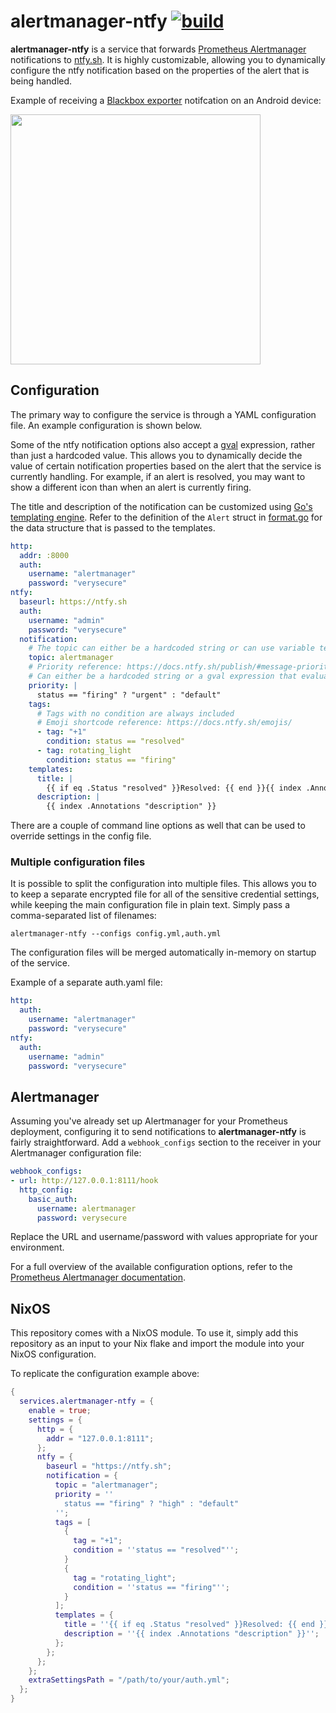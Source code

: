 # alertmanager-ntfy [![build](https://github.com/alexbakker/alertmanager-ntfy/actions/workflows/build.yml/badge.svg)](https://github.com/alexbakker/alertmanager-ntfy/actions/workflows/build.yml)

__alertmanager-ntfy__ is a service that forwards [Prometheus
Alertmanager](https://prometheus.io/docs/alerting/latest/alertmanager/)
notifications to [ntfy.sh](https://ntfy.sh/). It is highly customizable,
allowing you to dynamically configure the ntfy notification based on the
properties of the alert that is being handled.

Example of receiving a [Blackbox
exporter](https://github.com/prometheus/blackbox_exporter) notifcation on an
Android device:

<img width="400" src="screenshots/notifications.png"/>

## Configuration

The primary way to configure the service is through a YAML configuration file.
An example configuration is shown below.

Some of the ntfy notification options also accept a
[gval](https://github.com/PaesslerAG/gval) expression, rather than just a
hardcoded value. This allows you to dynamically decide the value of certain
notification properties based on the alert that the service is currently
handling. For example, if an alert is resolved, you may want to show a different
icon than when an alert is currently firing.

The title and description of the notification can be customized using [Go's
templating engine](https://pkg.go.dev/text/template). Refer to the definition of
the ``Alert`` struct in [format.go](internal/alertmanager/format.go) for the
data structure that is passed to the templates.

```yaml
http:
  addr: :8000
  auth:
    username: "alertmanager"
    password: "verysecure"
ntfy:
  baseurl: https://ntfy.sh
  auth:
    username: "admin"
    password: "verysecure"
  notification:
    # The topic can either be a hardcoded string or can use variable template {{ .Labels "topic" }}
    topic: alertmanager
    # Priority reference: https://docs.ntfy.sh/publish/#message-priority
    # Can either be a hardcoded string or a gval expression that evaluates to a string
    priority: |
      status == "firing" ? "urgent" : "default"
    tags:
      # Tags with no condition are always included
      # Emoji shortcode reference: https://docs.ntfy.sh/emojis/
      - tag: "+1"
        condition: status == "resolved"
      - tag: rotating_light
        condition: status == "firing"
    templates:
      title: |
        {{ if eq .Status "resolved" }}Resolved: {{ end }}{{ index .Annotations "summary" }}
      description: |
        {{ index .Annotations "description" }}
```

There are a couple of command line options as well that can be used to override
settings in the config file.

### Multiple configuration files

It is possible to split the configuration into multiple files. This allows you
to to keep a separate encrypted file for all of the sensitive credential
settings, while keeping the main configuration file in plain text. Simply pass a
comma-separated list of filenames:

```
alertmanager-ntfy --configs config.yml,auth.yml
```

The configuration files will be merged automatically in-memory on startup of the
service.

Example of a separate auth.yaml file:

```yaml
http:
  auth:
    username: "alertmanager"
    password: "verysecure"
ntfy:
  auth:
    username: "admin"
    password: "verysecure"
```

## Alertmanager

Assuming you've already set up Alertmanager for your Prometheus deployment,
configuring it to send notifications to __alertmanager-ntfy__ is fairly
straightforward. Add a ``webhook_configs`` section to the receiver in your
Alertmanager configuration file:

```yaml
webhook_configs:
- url: http://127.0.0.1:8111/hook
  http_config:
    basic_auth:
      username: alertmanager
      password: verysecure
```

Replace the URL and username/password with values appropriate for your
environment.

For a full overview of the available configuration options, refer to the
[Prometheus Alertmanager
documentation](https://prometheus.io/docs/alerting/latest/configuration).

## NixOS

This repository comes with a NixOS module. To use it, simply add this repository
as an input to your Nix flake and import the module into your NixOS
configuration.

To replicate the configuration example above:

```nix
{
  services.alertmanager-ntfy = {
    enable = true;
    settings = {
      http = {
        addr = "127.0.0.1:8111";
      };
      ntfy = {
        baseurl = "https://ntfy.sh";
        notification = {
          topic = "alertmanager";
          priority = ''
            status == "firing" ? "high" : "default"
          '';
          tags = [
            {
              tag = "+1";
              condition = ''status == "resolved"'';
            }
            {
              tag = "rotating_light";
              condition = ''status == "firing"'';
            }
          ];
          templates = {
            title = ''{{ if eq .Status "resolved" }}Resolved: {{ end }}{{ index .Annotations "summary" }}'';
            description = ''{{ index .Annotations "description" }}'';
          };
        };
      };
    };
    extraSettingsPath = "/path/to/your/auth.yml";
  };
}
```
